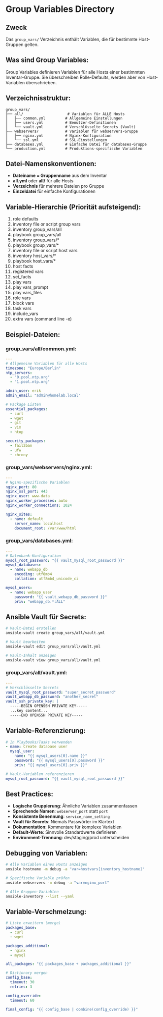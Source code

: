# Group Variables Directory

## Zweck
Das `group_vars/` Verzeichnis enthält Variablen, die für bestimmte Host-Gruppen gelten.

## Was sind Group Variables:
Group Variables definieren Variablen für alle Hosts einer bestimmten Inventar-Gruppe. Sie überschreiben Rolle-Defaults, werden aber von Host-Variablen überschrieben.

## Verzeichnisstruktur:
```
group_vars/
├── all/                    # Variablen für ALLE Hosts
│   ├── common.yml         # Allgemeine Einstellungen
│   ├── users.yml          # Benutzer-Definitionen
│   └── vault.yml          # Verschlüsselte Secrets (Vault)
├── webservers/            # Variablen für webservers-Gruppe
│   ├── nginx.yml          # Nginx-Konfiguration
│   └── ssl.yml            # SSL-Einstellungen
├── databases.yml          # Einfache Datei für databases-Gruppe
└── production.yml         # Produktions-spezifische Variablen
```

## Datei-Namenskonventionen:
- **Dateiname = Gruppenname** aus dem Inventar
- **all.yml** oder **all/** für alle Hosts
- **Verzeichnis** für mehrere Dateien pro Gruppe
- **Einzeldatei** für einfache Konfigurationen

## Variable-Hierarchie (Priorität aufsteigend):
1. role defaults
2. inventory file or script group vars
3. inventory group_vars/all
4. playbook group_vars/all
5. inventory group_vars/*
6. playbook group_vars/*
7. inventory file or script host vars
8. inventory host_vars/*
9. playbook host_vars/*
10. host facts
11. registered vars
12. set_facts
13. play vars
14. play vars_prompt
15. play vars_files
16. role vars
17. block vars
18. task vars
19. include_vars
20. extra vars (command line -e)

## Beispiel-Dateien:

### group_vars/all/common.yml:
```yaml
---
# Allgemeine Variablen für alle Hosts
timezone: "Europe/Berlin"
ntp_servers:
  - "0.pool.ntp.org"
  - "1.pool.ntp.org"

admin_user: erik
admin_email: "admin@homelab.local"

# Package Listen
essential_packages:
  - curl
  - wget
  - git
  - vim
  - htop

security_packages:
  - fail2ban
  - ufw
  - chrony
```

### group_vars/webservers/nginx.yml:
```yaml
---
# Nginx-spezifische Variablen
nginx_port: 80
nginx_ssl_port: 443
nginx_user: www-data
nginx_worker_processes: auto
nginx_worker_connections: 1024

nginx_sites:
  - name: default
    server_name: localhost
    document_root: /var/www/html
```

### group_vars/databases.yml:
```yaml
---
# Datenbank-Konfiguration
mysql_root_password: "{{ vault_mysql_root_password }}"
mysql_databases:
  - name: webapp_db
    encoding: utf8mb4
    collation: utf8mb4_unicode_ci

mysql_users:
  - name: webapp_user
    password: "{{ vault_webapp_db_password }}"
    priv: "webapp_db.*:ALL"
```

## Ansible Vault für Secrets:
```bash
# Vault-Datei erstellen
ansible-vault create group_vars/all/vault.yml

# Vault bearbeiten
ansible-vault edit group_vars/all/vault.yml

# Vault-Inhalt anzeigen
ansible-vault view group_vars/all/vault.yml
```

### group_vars/all/vault.yml:
```yaml
---
# Verschlüsselte Secrets
vault_mysql_root_password: "super_secret_password"
vault_webapp_db_password: "another_secret"
vault_ssh_private_key: |
  -----BEGIN OPENSSH PRIVATE KEY-----
  ...key content...
  -----END OPENSSH PRIVATE KEY-----
```

## Variable-Referenzierung:
```yaml
# In Playbooks/Tasks verwenden
- name: Create database user
  mysql_user:
    name: "{{ mysql_users[0].name }}"
    password: "{{ mysql_users[0].password }}"
    priv: "{{ mysql_users[0].priv }}"

# Vault-Variablen referenzieren
mysql_root_password: "{{ vault_mysql_root_password }}"
```

## Best Practices:
- **Logische Gruppierung**: Ähnliche Variablen zusammenfassen
- **Sprechende Namen**: `webserver_port` statt `port`
- **Konsistente Benennung**: `service_name_setting`
- **Vault für Secrets**: Niemals Passwörter im Klartext
- **Dokumentation**: Kommentare für komplexe Variablen
- **Default-Werte**: Sinnvolle Standardwerte definieren
- **Environment-Trennung**: dev/staging/prod unterscheiden

## Debugging von Variablen:
```bash
# Alle Variablen eines Hosts anzeigen
ansible hostname -m debug -a "var=hostvars[inventory_hostname]"

# Spezifische Variable prüfen
ansible webservers -m debug -a "var=nginx_port"

# Alle Gruppen-Variablen
ansible-inventory --list --yaml
```

## Variable-Verschmelzung:
```yaml
# Liste erweitern (merge)
packages_base:
  - curl
  - wget

packages_additional:
  - nginx
  - mysql

all_packages: "{{ packages_base + packages_additional }}"

# Dictionary mergen
config_base:
  timeout: 30
  retries: 3

config_override:
  timeout: 60

final_config: "{{ config_base | combine(config_override) }}"
```
